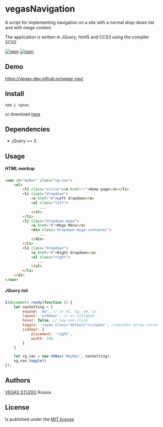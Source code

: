 # vegasNavigation
A script for implementing navigation on a site with a normal drop-down list and with mega content.

The application is written in JQuery, html5 and ССS3 using the compiler SCSS

[![npm](https://img.shields.io/npm/v/vgnav.svg?style=flat-square&maxAge=600)](https://www.npmjs.com/package/vgnav) [![npm](https://img.shields.io/npm/l/vgnav.svg?style=flat-square)]()

## Demo
https://vegas-dev.github.io/vegas-nav/

## Install
```
npm i vgnav
```

or download [here](https://github.com/vegas-dev/vegas-nav/archive/master.zip)

## Dependencies
* jQuery >= 3

## Usage
##### HTML markup
```html
<nav id="myNav" class="vg-nav">
    <ul>
        <li class="active"><a href="/">Home page</a></li>
		<li class="dropdown">
            <a href="#">Left dropdown</a>
            <ul class="left">
                ...
            </ul>
        </li>
        <li class="dropdown-mega">
            <a href="#">Mega Menu</a>
            <div class="dropdown-mega-container">
                ... 
            </div>
        </li>
        <li class="dropdown">
            <a href="#">Right dropdown</a>
            <ul class="right">
		       ...
            </ul>
        </li>
    </ul>
</nav>
```

##### JQuery init
```javascript
$(document).ready(function () {
	let navSetting = {
		expand: 'md', // or xl, lg, sm, xs
		layout: 'sidebar', // or collapse
		hover: false, // now use click
		toggle: '<span class="default"></span>', //pointer arrow customization, example: <i class="fa fa-chevron-down"></i>
		sidebar: {
			placement: 'right',
			width: 250
		}
	}

	let vg_nav = new VGNav('#myNav', navSetting);
	vg_nav.toggle()
});
```

## Authors

[VEGAS STUDIO](https://vegas-dev.com)  Russia

## License 
Is published under the [MIT license](http://www.opensource.org/licenses/mit-license)